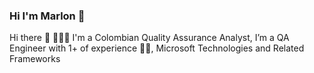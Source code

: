 ### Hi I'm Marlon 👋

<!--
**marlon-nieves/marlon-nieves** is a ✨ _special_ ✨ repository because its `README.md` (this file) appears on your GitHub profile.

Here are some ideas to get you started:

- 🔭 I’m currently working on ...
- 🌱 I’m currently learning ...
- 👯 I’m looking to collaborate on ...
- 🤔 I’m looking for help with ...
- 💬 Ask me about ...
- 📫 How to reach me: ...
- 😄 Pronouns: ...
- ⚡ Fun fact: ...
-->
Hi there 👋 👩🏾‍💻 I'm a Colombian Quality Assurance Analyst, I’m a QA Engineer with 1+ of experience 🤟🏿, Microsoft Technologies and Related Frameworks
